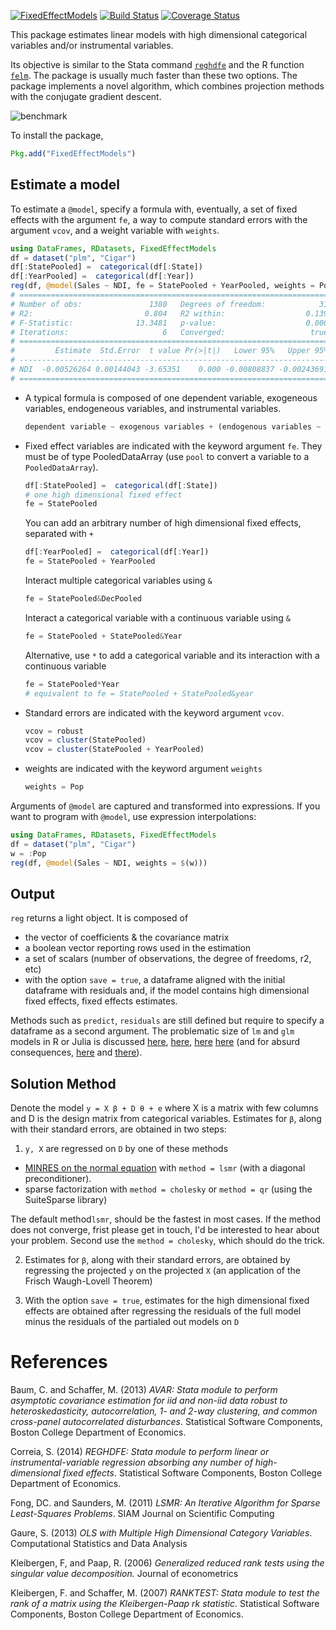 [![FixedEffectModels](http://pkg.julialang.org/badges/FixedEffectModels_0.5.svg)](http://pkg.julialang.org/?pkg=FixedEffectModels)
[![Build Status](https://travis-ci.org/matthieugomez/FixedEffectModels.jl.svg?branch=master)](https://travis-ci.org/matthieugomez/FixedEffectModels.jl)
[![Coverage Status](https://coveralls.io/repos/matthieugomez/FixedEffectModels.jl/badge.svg?branch=master)](https://coveralls.io/r/matthieugomez/FixedEffectModels.jl?branch=master)

This package estimates linear models with high dimensional categorical variables and/or instrumental variables. 

Its objective is similar to the Stata command [`reghdfe`](https://github.com/sergiocorreia/reghdfe) and the R function [`felm`](https://cran.r-project.org/web/packages/lfe/lfe.pdf). The package is usually much faster than these two options. The package implements a novel algorithm, which combines projection methods with the conjugate gradient descent.

![benchmark](https://cdn.rawgit.com/matthieugomez/FixedEffectModels.jl/4c7d1db39377f1ee649624c909c9017f92484114/benchmark/result.svg)

To install the package, 

```julia
Pkg.add("FixedEffectModels")
```

## Estimate a model
To estimate a `@model`, specify  a formula with, eventually, a set of fixed effects with the argument `fe`, a way to compute standard errors with the argument `vcov`, and a weight variable with `weights`.

```julia
using DataFrames, RDatasets, FixedEffectModels
df = dataset("plm", "Cigar")
df[:StatePooled] =  categorical(df[:State])
df[:YearPooled] =  categorical(df[:Year])
reg(df, @model(Sales ~ NDI, fe = StatePooled + YearPooled, weights = Pop, vcov = cluster(StatePooled)))
# =====================================================================
# Number of obs:               1380   Degrees of freedom:            31
# R2:                         0.804   R2 within:                  0.139
# F-Statistic:              13.3481   p-value:                    0.000
# Iterations:                     6   Converged:                   true
# =====================================================================
#         Estimate  Std.Error  t value Pr(>|t|)   Lower 95%   Upper 95%
# ---------------------------------------------------------------------
# NDI  -0.00526264 0.00144043 -3.65351    0.000 -0.00808837 -0.00243691
# =====================================================================
```
- A typical formula is composed of one dependent variable, exogeneous variables, endogeneous variables, and instrumental variables.
	```julia
	dependent variable ~ exogenous variables + (endogenous variables ~ instrumental variables)
	```

- Fixed effect variables are indicated with the keyword argument `fe`. They must be of type PooledDataArray (use `pool` to convert a variable to a `PooledDataArray`).

	```julia
	df[:StatePooled] =  categorical(df[:State])
	# one high dimensional fixed effect
	fe = StatePooled
	```
	You can add an arbitrary number of high dimensional fixed effects, separated with `+`
	```julia
	df[:YearPooled] =  categorical(df[:Year])
	fe = StatePooled + YearPooled
	```
	Interact multiple categorical variables using `&` 
	```julia
	fe = StatePooled&DecPooled
	```
	Interact a categorical variable with a continuous variable using `&`
	```julia
	fe = StatePooled + StatePooled&Year
	```
	Alternative, use `*` to add a categorical variable and its interaction with a continuous variable
	```julia
	fe = StatePooled*Year
	# equivalent to fe = StatePooled + StatePooled&year
	```

- Standard errors are indicated with the keyword argument `vcov`.
	```julia
	vcov = robust
	vcov = cluster(StatePooled)
	vcov = cluster(StatePooled + YearPooled)
	```

- weights are indicated with the keyword argument `weights`
	```julia
	weights = Pop
	```

Arguments of `@model` are captured and transformed into expressions. If you want to program with `@model`, use expression interpolations:
```julia
using DataFrames, RDatasets, FixedEffectModels
df = dataset("plm", "Cigar")
w = :Pop
reg(df, @model(Sales ~ NDI, weights = $(w)))
```

## Output
`reg` returns a light object. It is composed of 
 
  - the vector of coefficients & the covariance matrix
  - a boolean vector reporting rows used in the estimation
  - a set of scalars (number of observations, the degree of freedoms, r2, etc)
  - with the option `save = true`, a dataframe aligned with the initial dataframe with residuals and, if the model contains high dimensional fixed effects, fixed effects estimates.




Methods such as `predict`, `residuals` are still defined but require to specify a dataframe as a second argument.  The problematic size of `lm` and `glm` models in R or Julia is discussed [here](http://www.r-bloggers.com/trimming-the-fat-from-glm-models-in-r/), [here](https://blogs.oracle.com/R/entry/is_the_size_of_your), [here](http://stackoverflow.com/questions/21896265/how-to-minimize-size-of-object-of-class-lm-without-compromising-it-being-passe) [here](http://stackoverflow.com/questions/15260429/is-there-a-way-to-compress-an-lm-class-for-later-prediction) (and for absurd consequences, [here](http://stackoverflow.com/questions/26010742/using-stargazer-with-memory-greedy-glm-objects) and [there](http://stackoverflow.com/questions/22577161/not-enough-ram-to-run-stargazer-the-normal-way)).



## Solution Method
Denote the model `y = X β + D θ + e` where X is a matrix with few columns and D is the design matrix from categorical variables. Estimates for `β`, along with their standard errors, are obtained in two steps:

1. `y, X`  are regressed on `D` by one of these methods
  - [MINRES on the normal equation](http://web.stanford.edu/group/SOL/software/lsmr/) with `method = lsmr` (with a diagonal preconditioner).
  - sparse factorization with `method = cholesky` or `method = qr` (using the SuiteSparse library)

  The default method`lsmr`, should be the fastest in most cases. If the method does not converge, frist please get in touch, I'd be interested to hear about your problem.  Second use the `method = cholesky`, which should do the trick.

2.  Estimates for `β`, along with their standard errors, are obtained by regressing the projected `y` on the projected `X` (an application of the Frisch Waugh-Lovell Theorem)

3. With the option `save = true`, estimates for the high dimensional fixed effects are obtained after regressing the residuals of the full model minus the residuals of the partialed out models on `D`



# References

Baum, C. and Schaffer, M. (2013) *AVAR: Stata module to perform asymptotic covariance estimation for iid and non-iid data robust to heteroskedasticity, autocorrelation, 1- and 2-way clustering, and common cross-panel autocorrelated disturbances*. Statistical Software Components, Boston College Department of Economics.

Correia, S. (2014) *REGHDFE: Stata module to perform linear or instrumental-variable regression absorbing any number of high-dimensional fixed effects*. Statistical Software Components, Boston College Department of Economics.

Fong, DC. and Saunders, M. (2011) *LSMR: An Iterative Algorithm for Sparse Least-Squares Problems*.  SIAM Journal on Scientific Computing

Gaure, S. (2013) *OLS with Multiple High Dimensional Category Variables*. Computational Statistics and Data Analysis

Kleibergen, F, and Paap, R. (2006) *Generalized reduced rank tests using the singular value decomposition.* Journal of econometrics 

Kleibergen, F. and Schaffer, M.  (2007) *RANKTEST: Stata module to test the rank of a matrix using the Kleibergen-Paap rk statistic*. Statistical Software Components, Boston College Department of Economics.




